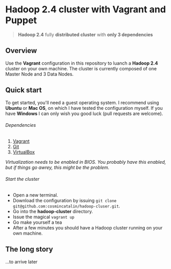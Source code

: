 # Hadoop 2.4 cluster with Vagrant and Puppet

> **Hadoop 2.4** fully **distributed cluster** with **only 3 dependencies**

## Overview

Use the **Vagrant** configuration in this repository to luanch a **Hadoop 2.4** cluster on your own machine. The cluster is currently composed of one Master Node and 3 Data Nodes.

## Quick start

To get started, you'll need a guest operating system. I recommend using **Ubuntu** or **Mac OS**, on which I have tested the configuration myself. If you have **Windows** I can only wish you good luck (pull requests are welcome).

###### Dependencies

1. [Vagrant](http://www.vagrantup.com/downloads.html)
2. [Git](http://git-scm.com/downloads)
3. [VirtualBox](https://www.virtualbox.org/wiki/Downloads)

*Virtualization needs to be enabled in BIOS. You probably have this enabled, but if things go awrey, this might be the problem.*

###### Start the cluster

* Open a new terminal.
* Download the configuration by issuing `git clone git@github.com:cosmincatalin/hadoop-cluser.git`.
* Go into the **hadoop-cluster** directory.
* Issue the magical `vagrant up`
* Go make yourself a tea
* After a few minutes you should have a Hadoop cluster running on your own machine.

## The long story

...to arrive later